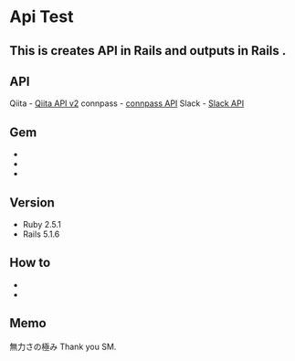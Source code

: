 # Api Test

This is creates API in Rails and outputs in Rails .
---

## API
Qiita - [Qiita API v2](https://qiita.com/api/v2/docs)
connpass - [connpass API](https://connpass.com/about/api/)
Slack - [Slack API](https://api.slack.com/)

## Gem

-
-
-

## Version

- Ruby 2.5.1  
- Rails 5.1.6

## How to

-
-

## Memo

無力さの極み
Thank you SM.
